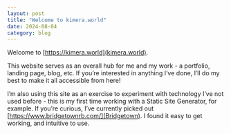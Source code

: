 ```yaml
---
layout: post
title: "Welcome to kimera.world"
date: 2024-08-04
category: blog
---
```

Welcome to [https://kimera.world](kimera.world).

This website serves as an overall hub for me and my work - a portfolio, landing page, blog, etc. If you’re interested in anything I’ve done, I’ll do my best to make it all accessible from here!

I’m also using this site as an exercise to experiment with technology I’ve not used before - this is my first time working with a Static Site Generator, for example. If you’re curious, I’ve currently picked out [https://www.bridgetownrb.com/](Bridgetown). I found it easy to get working, and intuitive to use.